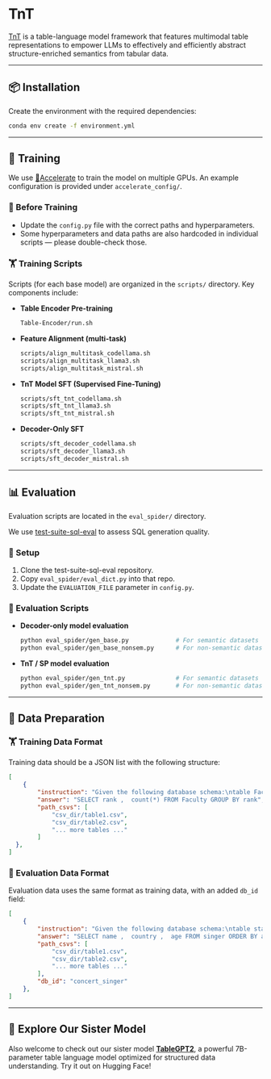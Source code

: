 # TnT
[TnT](https://openreview.net/pdf?id=qmsX2R19p9) is a table-language model framework that features multimodal table representations to empower LLMs to effectively and efficiently abstract structure-enriched semantics from tabular data.

---

## 📦 Installation

Create the environment with the required dependencies:

```bash
conda env create -f environment.yml
```

---

## **🚀** Training

We use [🤗Accelerate](https://huggingface.co/docs/accelerate/index) to train the model on multiple GPUs. An example configuration is provided under `accelerate_config/`. 

### **🔧 Before Training**

- Update the `config.py` file with the correct paths and hyperparameters.
- Some hyperparameters and data paths are also hardcoded in individual scripts — please double-check those.

### **🏋️ Training Scripts**

Scripts (for each base model) are organized in the `scripts/` directory. Key components include:

- **Table Encoder Pre-training**

  ```bash
  Table-Encoder/run.sh
  ```

- **Feature Alignment (multi-task)**

  ```bash
  scripts/align_multitask_codellama.sh
  scripts/align_multitask_llama3.sh
  scripts/align_multitask_mistral.sh
  ```

- **TnT Model SFT (Supervised Fine-Tuning)**

  ```bash
  scripts/sft_tnt_codellama.sh
  scripts/sft_tnt_llama3.sh
  scripts/sft_tnt_mistral.sh
  ```

- **Decoder-Only SFT**

  ```bash
  scripts/sft_decoder_codellama.sh
  scripts/sft_decoder_llama3.sh
  scripts/sft_decoder_mistral.sh
  ```

---

## **📊 Evaluation**

Evaluation scripts are located in the `eval_spider/` directory.

We use [test-suite-sql-eval](https://github.com/taoyds/test-suite-sql-eval) to assess SQL generation quality.

### **🧪 Setup**

1. Clone the test-suite-sql-eval repository.
2. Copy `eval_spider/eval_dict.py` into that repo.
3. Update the `EVALUATION_FILE` parameter in `config.py`.

### **🧾 Evaluation Scripts**

- **Decoder-only model evaluation**

  ```bash
  python eval_spider/gen_base.py             # For semantic datasets
  python eval_spider/gen_base_nonsem.py      # For non-semantic datasets
  ```

- **TnT / SP model evaluation**

  ```bash
  python eval_spider/gen_tnt.py              # For semantic datasets
  python eval_spider/gen_tnt_nonsem.py       # For non-semantic datasets
  ```

---

## **📁 Data Preparation**

### **🏋️ Training Data Format**

Training data should be a JSON list with the following structure:

```json
[
    {
        "instruction": "Given the following database schema:\ntable Faculty_Participates_in, columns = [Faculty_Participates_in.actid(<insert_embs>|int64), Faculty_Participates_in.FacID(<insert_embs>|int64)]\ntable Participates_in, columns = [Participates_in.stuid(<insert_embs>|int64), Participates_in.actid(<insert_embs>|int64)]\ntable Faculty, columns = [Faculty.Sex(<insert_embs>|object), Faculty.Lname(<insert_embs>|object), Faculty.FacID(<insert_embs>|int64|primary key), Faculty.Fname(<insert_embs>|object), Faculty.Rank(<insert_embs>|object), Faculty.Room(<insert_embs>|object), Faculty.Phone(<insert_embs>|int64), Faculty.Building(<insert_embs>|object)]\ntable Student, columns = [Student.Age(<insert_embs>|int64), Student.LName(<insert_embs>|object), Student.StuID(<insert_embs>|int64|primary key), Student.Major(<insert_embs>|int64), Student.Sex(<insert_embs>|object), Student.city_code(<insert_embs>|object), Student.Advisor(<insert_embs>|int64), Student.Fname(<insert_embs>|object)]\ntable Activity, columns = [Activity.actid(<insert_embs>|int64|primary key), Activity.activity_name(<insert_embs>|object)]\nForeign keys: ['Participates_in.actid=Activity.actid', 'Participates_in.stuid=Student.StuID']\n\nAnswer the following question with the corresponding sqlite SQL query only and with no explanation.\nQuestion: How many faculty members do we have for each faculty rank?",
        "answer": "SELECT rank ,  count(*) FROM Faculty GROUP BY rank",
        "path_csvs": [
            "csv_dir/table1.csv",
            "csv_dir/table2.csv",
            "... more tables ..."
        ]
  },
]
```

### **📑 Evaluation Data Format**

Evaluation data uses the same format as training data, with an added `db_id` field:

```json
[
    {
        "instruction": "Given the following database schema:\ntable stadium, columns = [stadium.Stadium_ID(<insert_embs>|int64|primary key), stadium.Location(<insert_embs>|object), stadium.Name(<insert_embs>|object), stadium.Capacity(<insert_embs>|int64), stadium.Highest(<insert_embs>|int64), stadium.Lowest(<insert_embs>|int64), stadium.Average(<insert_embs>|int64)]\ntable singer, columns = [singer.Singer_ID(<insert_embs>|int64|primary key), singer.Name(<insert_embs>|object), singer.Country(<insert_embs>|object), singer.Song_Name(<insert_embs>|object), singer.Song_release_year(<insert_embs>|int64), singer.Age(<insert_embs>|int64), singer.Is_male(<insert_embs>|object)]\ntable concert, columns = [concert.concert_ID(<insert_embs>|int64|primary key), concert.concert_Name(<insert_embs>|object), concert.Theme(<insert_embs>|object), concert.Stadium_ID(<insert_embs>|int64), concert.Year(<insert_embs>|int64)]\ntable singer_in_concert, columns = [singer_in_concert.concert_ID(<insert_embs>|int64), singer_in_concert.Singer_ID(<insert_embs>|int64)]\nForeign keys: ['concert.Stadium_ID=stadium.Stadium_ID', 'singer_in_concert.Singer_ID=singer.Singer_ID', 'singer_in_concert.concert_ID=concert.concert_ID']\n\nAnswer the following question with the corresponding sqlite SQL query only and with no explanation.\nQuestion: Show name, country, age for all singers ordered by age from the oldest to the youngest.",
        "answer": "SELECT name ,  country ,  age FROM singer ORDER BY age DESC",
        "path_csvs": [
            "csv_dir/table1.csv",
            "csv_dir/table2.csv",
            "... more tables ..."
        ],
        "db_id": "concert_singer"
    },
]
```

---

## **🙌 Explore Our Sister Model**

Also welcome to check out our sister model [**TableGPT2**](https://huggingface.co/tablegpt/TableGPT2-7B), a powerful 7B-parameter table language model optimized for structured data understanding. Try it out on Hugging Face!